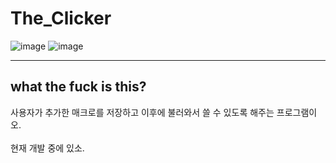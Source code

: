 # The_Clicker
![image](https://user-images.githubusercontent.com/64591335/144430633-7ae780fe-e669-4eda-af1e-012416ed1fb0.png)
![image](https://user-images.githubusercontent.com/64591335/144430972-753b7f8a-c9d2-4a61-bf23-7e65c4a93773.png)

---
## what the fuck is this?
사용자가 추가한 매크로를 저장하고 이후에 불러와서 쓸 수 있도록 해주는 프로그램이오. <br><br>
현재 개발 중에 있소.
